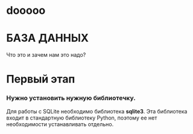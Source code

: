 # dooooo
# БАЗА ДАННЫХ

Что это и зачем нам это надо?

# Первый этап

### Нужно установить нужную библиотечку. 
Для работы с SQLite необходимо библиотека __sqlite3__. 
Эта библиотека входит в стандартную библиотеку Python, 
поэтому ее нет необходимости устанавливать отдельно.

